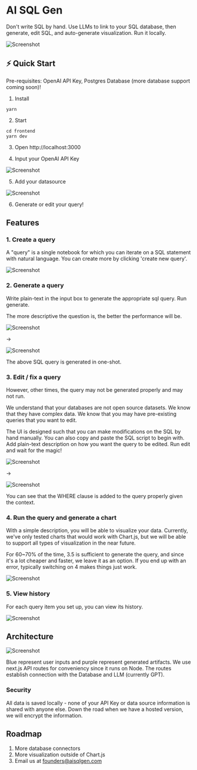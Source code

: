 # AI SQL Gen

Don't write SQL by hand. Use LLMs to link to your SQL database, then generate, edit SQL, and auto-generate visualization. Run it locally.

![Screenshot](docs/screenshot-index.png)

## ⚡ Quick Start

Pre-requisites: OpenAI API Key, Postgres Database (more database support coming soon)!

1. Install

```
yarn
```

2. Start

```
cd frontend
yarn dev
```

3. Open http://localhost:3000

4. Input your OpenAI API Key

![Screenshot](docs/screenshot-api-key.png)

5. Add your datasource

![Screenshot](docs/screenshot-add-datasource.png)

6. Generate or edit your query!

## Features

### 1. Create a query

A "query" is a single notebook for which you can iterate on a SQL statement with natural language. You can create more by clicking 'create new query'.

![Screenshot](docs/screenshot-query-start.png)

### 2. Generate a query

Write plain-text in the input box to generate the appropriate sql query. Run generate.

The more descriptive the question is, the better the performance will be.

![Screenshot](docs/screenshot-query-generate.png)

->

![Screenshot](docs/screenshot-query-generated.png)

The above SQL query is generated in one-shot.

### 3. Edit / fix a query

However, other times, the query may not be generated properly and may not run.

We understand that your databases are not open source datasets. We know that they have complex data. We know that you may have pre-existing queries that you want to edit.

The UI is designed such that you can make modifications on the SQL by hand manually. You can also copy and paste the SQL script to begin with. Add plain-text description on how you want the query to be edited. Run edit and wait for the magic!

![Screenshot](docs/screenshot-query-edit-start.png)

->

![Screenshot](docs/screenshot-query-edit-end.png)

You can see that the WHERE clause is added to the query properly given the context.

### 4. Run the query and generate a chart

With a simple description, you will be able to visualize your data. Currently, we've only tested charts that would work with Chart.js, but we will be able to support all types of visualization in the near future.

For 60~70% of the time, 3.5 is sufficient to generate the query, and since it's a lot cheaper and faster, we leave it as an option. If you end up with an error, typically switching on 4 makes things just work.

![Screenshot](docs/screenshot-query-chart.png)

### 5. View history

For each query item you set up, you can view its history.

![Screenshot](docs/screenshot-history.png)

## Architecture

![Screenshot](docs/aisqlgen-diagram.png)

Blue represent user inputs and purple represent generated artifacts. We use next.js API routes for conveniency since it runs on Node. The routes establish connection with the Database and LLM (currently GPT).

### Security

All data is saved locally - none of your API Key or data source information is shared with anyone else. Down the road when we have a hosted version, we will encrypt the information.

## Roadmap

1. More database connectors
2. More visualization outside of Chart.js
3. Email us at founders@aisqlgen.com
